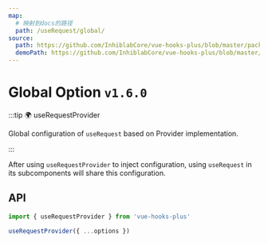 ```yaml
---
map:
  # 映射到docs的路径
  path: /useRequest/global/
source:
  path: https://github.com/InhiblabCore/vue-hooks-plus/blob/master/packages/hooks/src/useRequest/useRequestProvider.ts
  demoPath: https://github.com/InhiblabCore/vue-hooks-plus/blob/master/packages/hooks/src/useRequest/docs/global/demo/demo.vue
---
```


# Global Option `v1.6.0`

:::tip 🌍 useRequestProvider

Global configuration of `useRequest` based on Provider implementation.

:::

After using `useRequestProvider` to inject configuration, using `useRequest` in its subcomponents will share this configuration.

<demo src="./demo/demo.vue"
  language="vue"
  title=""
  desc="Global configuration, after injecting pollingInterval=2000 in demo2, the request in demo2 will start polling."> </demo>

## API

```typescript
import { useRequestProvider } from 'vue-hooks-plus'

useRequestProvider({ ...options })
```
